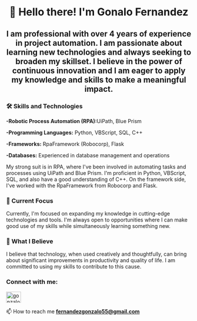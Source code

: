 <h1 align="center">👋 Hello there! I'm Gonalo Fernandez</h1>

<h2 align="center">I am professional with over 4 years of experience in project automation. I am passionate about learning new technologies and always seeking to broaden my skillset. I believe in the power of continuous innovation and I am eager to apply my knowledge and skills to make a meaningful impact.</h3>

<h3 align="left">🛠 Skills and Technologies</h3>
<p align="left"><strong>-Robotic Process Automation (RPA):</strong>UiPath, Blue Prism </p>
<p align="left"><strong>-Programming Languages:</strong> Python, VBScript, SQL, C++ </p>
<p align="left"><strong>-Frameworks:</strong> RpaFramework (Robocorp), Flask </p>
<p align="left"><strong>-Databases:</strong> Experienced in database management and operations</p>
<p align="left">My strong suit is in RPA, where I've been involved in automating tasks and processes using UiPath and Blue Prism. I'm proficient in Python, VBScript, SQL, and also have a good understanding of C++. On the framework side, I've worked with the RpaFramework from Robocorp and Flask.</p>

<h3 align="left">🔭 Current Focus</h3>
Currently, I'm focused on expanding my knowledge in cutting-edge technologies and tools. I'm always open to opportunities where I can make good use of my skills while simultaneously learning something new.

<h3 align="left">🌱 What I Believe</h3>
I believe that technology, when used creatively and thoughtfully, can bring about significant improvements in productivity and quality of life. I am committed to using my skills to contribute to this cause.

<h3 align="left">Connect with me:</h3>
<p align="left">
<a href="https://www.linkedin.com/in/fernandez-gonzalo/" target="_blank"><img align="center" src="https://raw.githubusercontent.com/rahuldkjain/github-profile-readme-generator/master/src/images/icons/Social/linked-in-alt.svg" alt="gonzalo-fernandez" height="30" width="40" /></a>
</p>

📫 How to reach me **fernandezgonzalo55@gmail.com**


